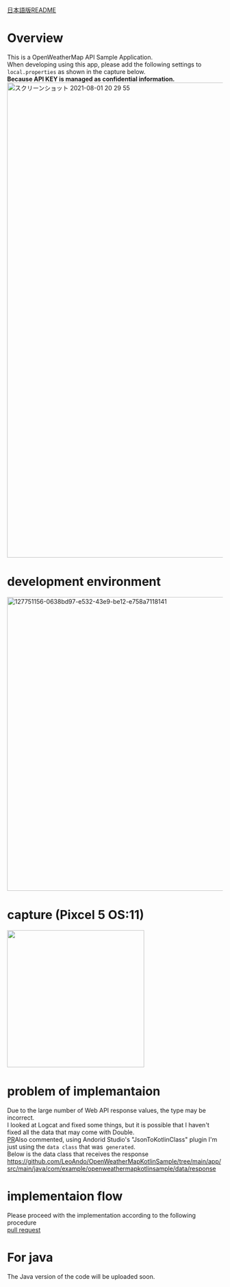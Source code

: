 [日本語版README](https://github.com/LeoAndo/OpenWeatherMapKotlinSample/blob/main/readme/README_JP.md)

# Overview

This is a OpenWeatherMap API Sample Application.<br>
When developing using this app, please add the following settings to `local.properties` as shown in the capture below.<br>
**Because API KEY is managed as confidential information.**<br>
<img width="1109" alt="スクリーンショット 2021-08-01 20 29 55" src="https://user-images.githubusercontent.com/16476224/127769264-c2a37897-f2c0-4ef8-b720-f15499ca1002.png">


# development environment
<img width="686" alt="127751156-0638bd97-e532-43e9-be12-e758a7118141" src="https://user-images.githubusercontent.com/16476224/127752570-e46e0931-4d36-43c9-9441-903011660580.png">

# capture (Pixcel 5 OS:11)

<img src="https://user-images.githubusercontent.com/16476224/128594631-fa886469-fc67-4344-ae3b-a23f4a9f6eb8.gif" width=320 />

# problem of implemantaion 
Due to the large number of Web API response values, the type may be incorrect.<br>
I looked at Logcat and fixed some things, but it is possible that I haven't fixed all the data that may come with Double.<br>
[PR](https://github.com/LeoAndo/OpenWeatherMapKotlinSample/pull/7#issue-700855530)Also commented, using Andorid Studio's "JsonToKotlinClass" plugin
I'm just using the `data class` that was` generated`.<br>
Below is the data class that receives the response<br>
https://github.com/LeoAndo/OpenWeatherMapKotlinSample/tree/main/app/src/main/java/com/example/openweathermapkotlinsample/data/response

# implementaion flow

Please proceed with the implementation according to the following procedure<br>
[pull request](https://github.com/LeoAndo/OpenWeatherMapKotlinSample/pulls?q=is%3Apr+is%3Aclosed)

# For java

The Java version of the code will be uploaded soon.
